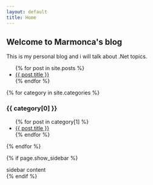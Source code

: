 ```yaml
---
layout: default
title: Home
---
```


## Welcome to Marmonca's blog

This is my personal blog and i will talk about .Net topics.


<ul>
  {% for post in site.posts %}
    <li>
      <a href="{{ post.url }}">{{ post.title }}</a>
    </li>
  {% endfor %}
</ul>

{% for category in site.categories %}
  <h3>{{ category[0] }}</h3>
  <ul>
    {% for post in category[1] %}
      <li><a href="{{ post.url }}">{{ post.title }}</a></li>
    {% endfor %}
  </ul>
{% endfor %}

{% if page.show_sidebar %}
  <div class="sidebar">
    sidebar content
  </div>
{% endif %}
